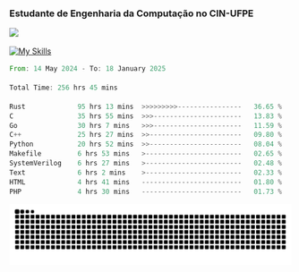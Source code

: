 
### Estudante de Engenharia da Computação no CIN-UFPE
<div>
      <!--<img width=400 src="https://github-readme-stats.vercel.app/api?username=Zed201&show_icons=true&theme=tokyonight" /-->
      <img width=400 src='https://leetcode.card.workers.dev/Zed201?theme=nord&font=baloo&extension=null' />
</div>


[![My Skills](https://skillicons.dev/icons?i=c,cpp,rust,py,java,neovim&theme=dark)](https://skillicons.dev)

<!--START_SECTION:waka-->

```rust
From: 14 May 2024 - To: 18 January 2025

Total Time: 256 hrs 45 mins

Rust             95 hrs 13 mins  >>>>>>>>>----------------   36.65 %
C                35 hrs 55 mins  >>>----------------------   13.83 %
Go               30 hrs 7 mins   >>>----------------------   11.59 %
C++              25 hrs 27 mins  >>-----------------------   09.80 %
Python           20 hrs 52 mins  >>-----------------------   08.04 %
Makefile         6 hrs 53 mins   >------------------------   02.65 %
SystemVerilog    6 hrs 27 mins   >------------------------   02.48 %
Text             6 hrs 2 mins    >------------------------   02.33 %
HTML             4 hrs 41 mins   -------------------------   01.80 %
PHP              4 hrs 30 mins   -------------------------   01.73 %
```

<!--END_SECTION:waka-->

<picture>
  <source media="(prefers-color-scheme: dark)" srcset="https://github.com/Zed201/Zed201/blob/output/github-contribution-grid-snake-dark.svg" />
  <img alt="github-snake" src="https://github.com/Zed201/Zed201/blob/output/github-contribution-grid-snake-dark.svg" />
</picture>
